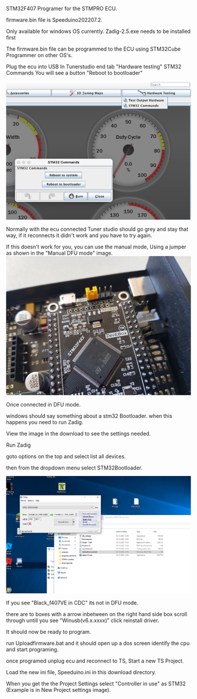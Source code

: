 STM32F407 Programer for the STMPRO ECU.

firmware.bin file is Speeduino202207.2.

Only available for windows OS currently.
Zadig-2.5.exe needs to be installed first

The firmware.bin file can be programmed to the ECU using STM32Cube Programmer on other OS's.

Plug the ecu into USB
In Tunerstudio end tab "Hardware testing"
STM32 Commands
You will see a button 
"Reboot to bootloader"

![image](TunerStudioSTM32Commands.png)

Normally with the ecu connected Tuner studio should go grey and stay that way, if it reconnects it didn't work and you have to try again.

If this doesn't work for you, you can use the manual mode, Using a jumper as shown in the "Manual DFU mode" image.
![image](ManualDFUmode.jpg)

Once connected in DFU mode.

windows should say something about a stm32 Bootloader. when this happens you need to run Zadig.

View the image in the download to see the settings needed.

Run Zadig

goto options on the top and select list all devices.

then from the dropdown menu select STM32Bootloader.

![image](WindowsDFU.png)

If you see "Black_f407VE in CDC" its not in DFU mode.

there are to boxes with a arrow inbetween on the right hand side box scroll through untill you see
"Winusb(v6.x.xxxx)"
click reinstall driver.

It should now be ready to program.

run Uploadfirmware.bat and it should open up a dos screen 
identify the cpu and start programing.

once programed unplug ecu and reconnect to TS, Start a new TS Project.

Load the new ini file, Speeduino.ini in this download directory.

When you get the the Project Settings select "Controller in use" as STM32 (Example is in New Project settings image).

